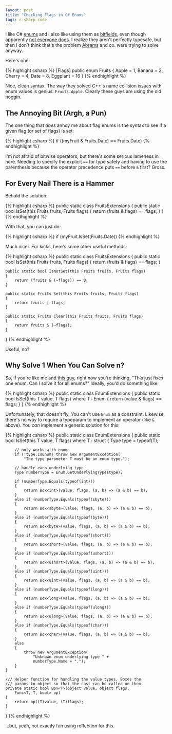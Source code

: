 ```yaml
---
layout: post
title: "Checking Flags in C# Enums"
tags: c-sharp code
---
```

I like C# [enums](http://msdn2.microsoft.com/en-us/library/sbbt4032(VS.80).aspx) and I also like using them as [bitfields](http://msdn2.microsoft.com/en-us/library/system.flagsattribute(VS.80).aspx), even
though apparently [not everyone does](http://cleveralias.blogs.com/thought_spearmints/2004/01/more_c_enum_wac.html). I realize they aren't perfectly
typesafe, but then I don't think that's the problem [Abrams](http://blogs.msdn.com/brada/) and co. were
trying to solve anyway.

Here's one:

{% highlight csharp %}
[Flags]
public enum Fruits
{
    Apple       = 1,
    Banana      = 2,
    Cherry      = 4,
    Date        = 8,
    Eggplant    = 16
}
{% endhighlight %}

Nice, clean syntax. The way they solved C++'s name collision issues with enum
values is genius: `Fruits.Apple`. Clearly these guys are using the old noggin.

## The Annoying Bit (Argh, a Pun)

The one thing that *does* annoy me about flag enums is the syntax to see if a
given flag (or set of flags) is set:

{% highlight csharp %}
if ((myFruit & Fruits.Date) == Fruits.Date)
{% endhighlight %}

I'm not afraid of bitwise operators, but there's some serious lameness in
here. Needing to specify the explicit `==` for type safety and having to use
the parenthesis because the operator precedence puts `==` before `&` first?
Gross.

## For Every Nail There is a Hammer

Behold the solution:

{% highlight csharp %}
public static class FruitsExtensions
{
    public static bool IsSet(this Fruits fruits, Fruits flags)
    {
        return (fruits & flags) == flags;
    }
}
{% endhighlight %}

With that, you can just do:

{% highlight csharp %}
if (myFruit.IsSet(Fruits.Date))
{% endhighlight %}

Much nicer. For kicks, here's some other useful methods:

{% highlight csharp %}
public static class FruitsExtensions
{
    public static bool IsSet(this Fruits fruits, Fruits flags)
    {
        return (fruits & flags) == flags;
    }

    public static bool IsNotSet(this Fruits fruits, Fruits flags)
    {
        return (fruits & (~flags)) == 0;
    }

    public static Fruits Set(this Fruits fruits, Fruits flags)
    {
        return fruits | flags;
    }

    public static Fruits Clear(this Fruits fruits, Fruits flags)
    {
        return fruits & (~flags);
    }
}
{% endhighlight %}

Useful, no?

## Why Solve 1 When You Can Solve n?

So, if you're like me and [this guy](http://devlicious.com/blogs/christopher_bennage/archive/2007/09/13/my-new-little-friend-enum-lt-t-gt.aspx), right now you're thinking, "This
just fixes one enum. Can I solve it for all enums?" Ideally, you'd do
something like:

{% highlight csharp %}
public static class EnumExtensions
{
    public static bool IsSet<T>(this T value, T flags) where T : Enum
    {
        return (value & flags) == flags;
    }
}
{% endhighlight %}

Unfortunately, that doesn't fly. You can't use `Enum` as a constraint.
Likewise, there's no way to require a typeparam to implement an operator (like
`&` above). You *can* implement a generic solution for this:

{% highlight csharp %}
public static class EnumExtensions
{
    public static bool IsSet<T>(this T value, T flags)
        where T : struct
    {
        Type type = typeof(T);

        // only works with enums
        if (!type.IsEnum) throw new ArgumentException(
            "The type parameter T must be an enum type.");

        // handle each underlying type
        Type numberType = Enum.GetUnderlyingType(type);

        if (numberType.Equals(typeof(int)))
        {
            return Box<int>(value, flags, (a, b) => (a & b) == b);
        }
        else if (numberType.Equals(typeof(sbyte)))
        {
            return Box<sbyte>(value, flags, (a, b) => (a & b) == b);
        }
        else if (numberType.Equals(typeof(byte)))
        {
            return Box<byte>(value, flags, (a, b) => (a & b) == b);
        }
        else if (numberType.Equals(typeof(short)))
        {
            return Box<short>(value, flags, (a, b) => (a & b) == b);
        }
        else if (numberType.Equals(typeof(ushort)))
        {
            return Box<ushort>(value, flags, (a, b) => (a & b) == b);
        }
        else if (numberType.Equals(typeof(uint)))
        {
            return Box<uint>(value, flags, (a, b) => (a & b) == b);
        }
        else if (numberType.Equals(typeof(long)))
        {
            return Box<long>(value, flags, (a, b) => (a & b) == b);
        }
        else if (numberType.Equals(typeof(ulong)))
        {
            return Box<ulong>(value, flags, (a, b) => (a & b) == b);
        }
        else if (numberType.Equals(typeof(char)))
        {
            return Box<char>(value, flags, (a, b) => (a & b) == b);
        }
        else
        {
            throw new ArgumentException(
                "Unknown enum underlying type " +
                numberType.Name + ".");
        }
    }

    /// Helper function for handling the value types. Boxes the
    /// params to object so that the cast can be called on them.
    private static bool Box<T>(object value, object flags,
        Func<T, T, bool> op)
    {
        return op((T)value, (T)flags);
    }
}
{% endhighlight %}

&hellip;but, yeah, not exactly fun using reflection for this.
